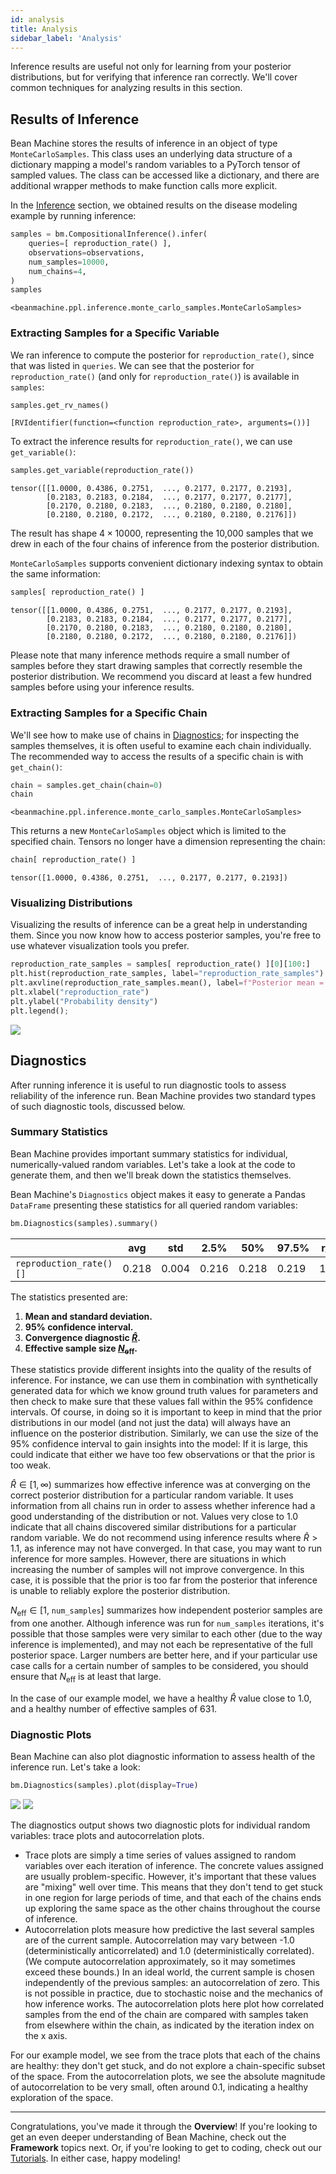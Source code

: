 ```yaml
---
id: analysis
title: Analysis
sidebar_label: 'Analysis'
---
```


<!-- @import "../../header.md" -->

Inference results are useful not only for learning from your posterior distributions, but for verifying that inference ran correctly. We'll cover common techniques for analyzing results in this section.

## Results of Inference

Bean Machine stores the results of inference in an object of type `MonteCarloSamples`. This class uses
an underlying data structure of a dictionary mapping a model's random variables to a PyTorch tensor of sampled values. The class can be accessed like a dictionary, and there are additional wrapper methods to make function calls more explicit.

In the [Inference](../inference/inference.md) section, we obtained results on the disease modeling example by running inference:

```py
samples = bm.CompositionalInference().infer(
    queries=[ reproduction_rate() ],
    observations=observations,
    num_samples=10000,
    num_chains=4,
)
samples
```
```
<beanmachine.ppl.inference.monte_carlo_samples.MonteCarloSamples>
```

### Extracting Samples for a Specific Variable

We ran inference to compute the posterior for `reproduction_rate()`, since that was listed in `queries`. We can see that the posterior for `reproduction_rate()` (and only for `reproduction_rate()`) is available in `samples`:

```py
samples.get_rv_names()
```
```
[RVIdentifier(function=<function reproduction_rate>, arguments=())]
```

To extract the inference results for `reproduction_rate()`, we can use `get_variable()`:

```py
samples.get_variable(reproduction_rate())
```
```
tensor([[1.0000, 0.4386, 0.2751,  ..., 0.2177, 0.2177, 0.2193],
        [0.2183, 0.2183, 0.2184,  ..., 0.2177, 0.2177, 0.2177],
        [0.2170, 0.2180, 0.2183,  ..., 0.2180, 0.2180, 0.2180],
        [0.2180, 0.2180, 0.2172,  ..., 0.2180, 0.2180, 0.2176]])
```

The result has shape $4 \times 10000$, representing the 10,000 samples that we drew in each of the four chains of inference from the posterior distribution.

`MonteCarloSamples` supports convenient dictionary indexing syntax to obtain the same information:

```py
samples[ reproduction_rate() ]
```
```
tensor([[1.0000, 0.4386, 0.2751,  ..., 0.2177, 0.2177, 0.2193],
        [0.2183, 0.2183, 0.2184,  ..., 0.2177, 0.2177, 0.2177],
        [0.2170, 0.2180, 0.2183,  ..., 0.2180, 0.2180, 0.2180],
        [0.2180, 0.2180, 0.2172,  ..., 0.2180, 0.2180, 0.2176]])
```

Please note that many inference methods require a small number of samples before they start drawing samples that correctly resemble the posterior distribution. We recommend you discard at least a few hundred samples before using your inference results.

### Extracting Samples for a Specific Chain

We'll see how to make use of chains in [Diagnostics](#diagnostics); for inspecting the samples themselves, it is often useful to examine each chain individually. The recommended way to access the results of a specific chain is with `get_chain()`:

```py
chain = samples.get_chain(chain=0)
chain
```
```
<beanmachine.ppl.inference.monte_carlo_samples.MonteCarloSamples>
```

This returns a new `MonteCarloSamples` object which is limited to the specified chain. Tensors no longer have a dimension representing the chain:

```py
chain[ reproduction_rate() ]
```
```
tensor([1.0000, 0.4386, 0.2751,  ..., 0.2177, 0.2177, 0.2193])
```

### Visualizing Distributions

Visualizing the results of inference can be a great help in understanding them. Since you now know how to access posterior samples, you're free to use whatever visualization tools you prefer.

```py
reproduction_rate_samples = samples[ reproduction_rate() ][0][100:]
plt.hist(reproduction_rate_samples, label="reproduction_rate_samples")
plt.axvline(reproduction_rate_samples.mean(), label=f"Posterior mean = {reproduction_rate_samples.mean() :.2f}", color="K")
plt.xlabel("reproduction_rate")
plt.ylabel("Probability density")
plt.legend();
```

![](/img/posterior_reproduction_rate.png)

## <a name="diagnostics"></a>Diagnostics

After running inference it is useful to run diagnostic tools to assess reliability of the inference run. Bean Machine provides two standard types of such diagnostic tools, discussed below.

### Summary Statistics

Bean Machine provides important summary statistics for individual, numerically-valued random variables. Let's take a look at the code to generate them, and then we'll break down the statistics themselves.

Bean Machine's `Diagnostics` object makes it easy to generate a Pandas `DataFrame` presenting these statistics for all queried random variables:

```py
bm.Diagnostics(samples).summary()
```

| | avg | std | 2.5% | 50% | 97.5% | r_hat | n_eff
| -- | -- | -- | -- | -- | -- | -- | --
| `reproduction_rate()[]` | 0.218 | 0.004 | 0.216 | 0.218 | 0.219 | 1.003 | 631.315

The statistics presented are:

  1. **Mean and standard deviation.**
  2. **95% confidence interval.**
  3. **Convergence diagnostic [$\hat{R}$](https://projecteuclid.org/euclid.ss/1177011136).**
  4. **Effective sample size [$N_\text{eff}$](https://www.mcmchandbook.net/HandbookChapter1.pdf).**

These statistics provide different insights into the quality of the results of inference. For instance, we can use them in combination with synthetically generated data for which we know ground truth values for parameters and then check to make sure that these values fall within the 95% confidence intervals. Of course, in doing so it is important to keep in mind that the prior distributions in our model (and not just the data) will always have an influence on the posterior distribution. Similarly, we can use the size of the 95% confidence interval to gain insights into the model: If it is large, this could indicate that either we have too few observations or that the prior is too weak.

$\hat{R} \in [1, \infty)$ summarizes how effective inference was at converging on the correct posterior distribution for a particular random variable. It uses information from all chains run in order to assess whether inference had a good understanding of the distribution or not. Values very close to $1.0$ indicate that all chains discovered similar distributions for a particular random variable. We do not recommend using inference results where $\hat{R} > 1.1$, as inference may not have converged. In that case, you may want to run inference for more samples. However, there are situations in which increasing the number of samples will not improve convergence. In this case, it is possible that the prior is too far from the posterior that inference is unable to reliably explore the posterior distribution.

$N_\text{eff} \in [1,$ `num_samples`$]$ summarizes how independent posterior samples are from one another. Although inference was run for `num_samples` iterations, it's possible that those samples were very similar to each other (due to the way inference is implemented), and may not each be representative of the full posterior space. Larger numbers are better here, and if your particular use case calls for a certain number of samples to be considered, you should ensure that $N_\text{eff}$ is at least that large.

In the case of our example model, we have a healthy $\hat{R}$ value close to 1.0, and a healthy number of effective samples of 631.

### Diagnostic Plots

Bean Machine can also plot diagnostic information to assess health of the inference run. Let's take a look:

```py
bm.Diagnostics(samples).plot(display=True)
```

![](/img/trace_reproduction_rate.png)
![](/img/autocorrelation_reproduction_rate.png)

The diagnostics output shows two diagnostic plots for individual random variables: trace plots and autocorrelation plots.

  * Trace plots are simply a time series of values assigned to random variables over each iteration of inference. The concrete values assigned are usually problem-specific. However, it's important that these values are "mixing" well over time. This means that they don't tend to get stuck in one region for large periods of time, and that each of the chains ends up exploring the same space as the other chains throughout the course of inference.
  * Autocorrelation plots measure how predictive the last several samples are of the current sample. Autocorrelation may vary between -1.0 (deterministically anticorrelated) and 1.0 (deterministically correlated). (We compute autocorrelation approximately, so it may sometimes exceed these bounds.) In an ideal world, the current sample is chosen independently of the previous samples: an autocorrelation of zero. This is not possible in practice, due to stochastic noise and the mechanics of how inference works. The autocorrelation plots here plot how correlated samples from the end of the chain are compared with samples taken from elsewhere within the chain, as indicated by the iteration index on the x axis.

For our example model, we see from the trace plots that each of the chains are healthy: they don't get stuck, and do not explore a chain-specific subset of the space. From the autocorrelation plots, we see the absolute magnitude of autocorrelation to be very small, often around 0.1, indicating a healthy exploration of the space.

---

Congratulations, you've made it through the **Overview**! If you're looking to get an even deeper understanding of Bean Machine, check out the **Framework** topics next. Or, if you're looking to get to coding, check out our [Tutorials](../tutorials/tutorials.md). In either case, happy modeling!
